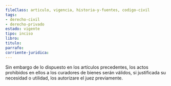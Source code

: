 ```yaml
---
fileClass: articulo, vigencia, historia-y-fuentes, codigo-civil
tags:
- derecho-civil
- derecho-privado
estado: vigente
tipo: inciso
libro:
titulo:
parrafo:
corriente-juridica:
---
```

Sin embargo de lo dispuesto en los artículos precedentes, los actos prohibidos en ellos a los curadores de bienes serán válidos, si justificada su necesidad o utilidad, los autorizare el juez previamente.